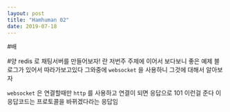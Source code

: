 ```yaml
---
layout: post
title: "Hamhuman 02"
date: 2019-07-18
---
```

#배

#양
redis 로 채팅서버를 만들어보자! 란 저번주 주제에 이어서 보다보니 좋은 예제 블로그가 있어서 따라가보고있다 그와중에 `websocket` 을 사용하니 그것에 대해서 알아보자

`websocket` 은 연결할때만 `http` 를 사용하고
연결이 되면 응답으로 101 이런걸 준다 이 응답코드는
프로토콜을 바뀌겠다라는 응답임
